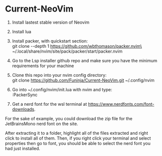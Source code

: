 # Current-NeoVim
1. Install lastest stable version of Neovim

2. Install lua

3. Install packer, with quickstart section: <br>
git clone --depth 1 https://github.com/wbthomason/packer.nvim\
 ~/.local/share/nvim/site/pack/packer/start/packer.nvim

4. Go to the Lsp installer github repo and make sure you have the minimum requirements for your machine

5. Clone this repo into your nvim config directory: <br>
git clone https://github.com/Funinja/Current-NeoVim.git ~/.config/nvim

6. Go into ~/.config/nvim/init.lua with nvim and type: <br>
:PackerSync

7. Get a nerd font for the wsl terminal at https://www.nerdfonts.com/font-downloads.

For the sake of example, you could download the zip file for the JetBrainsMono nerd font on the site.

After extracting it to a folder, highlight all of the files extracted and right click to install all of them. Then, if you right click your terminal and select properties then go to font, you should be able to select the nerd font you had just installed.

